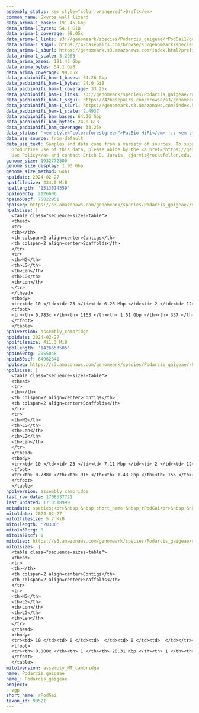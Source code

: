 ```yaml
---
assembly_status: <em style="color:orangered">Draft</em>
common_name: Skyros wall lizard
data_arima-1_bases: 191.45 Gbp
data_arima-1_bytes: 54.1 GiB
data_arima-1_coverage: 99.05x
data_arima-1_links: s3://genomeark/species/Podarcis_gaigeae/rPodGai1/genomic_data/arima/<br>
data_arima-1_s3gui: https://42basepairs.com/browse/s3/genomeark/species/Podarcis_gaigeae/rPodGai1/genomic_data/arima/
data_arima-1_s3url: https://genomeark.s3.amazonaws.com/index.html?prefix=species/Podarcis_gaigeae/rPodGai1/genomic_data/arima/
data_arima-1_scale: 3.2963
data_arima_bases: 191.45 Gbp
data_arima_bytes: 54.1 GiB
data_arima_coverage: 99.05x
data_pacbiohifi_bam-1_bases: 64.26 Gbp
data_pacbiohifi_bam-1_bytes: 24.0 GiB
data_pacbiohifi_bam-1_coverage: 33.25x
data_pacbiohifi_bam-1_links: s3://genomeark/species/Podarcis_gaigeae/rPodGai1/genomic_data/pacbio_hifi/<br>
data_pacbiohifi_bam-1_s3gui: https://42basepairs.com/browse/s3/genomeark/species/Podarcis_gaigeae/rPodGai1/genomic_data/pacbio_hifi/
data_pacbiohifi_bam-1_s3url: https://genomeark.s3.amazonaws.com/index.html?prefix=species/Podarcis_gaigeae/rPodGai1/genomic_data/pacbio_hifi/
data_pacbiohifi_bam-1_scale: 2.4937
data_pacbiohifi_bam_bases: 64.26 Gbp
data_pacbiohifi_bam_bytes: 24.0 GiB
data_pacbiohifi_bam_coverage: 33.25x
data_status: '<em style="color:forestgreen">PacBio HiFi</em> ::: <em style="color:forestgreen">Arima</em>'
data_use_source: from-default
data_use_text: Samples and data come from a variety of sources. To support fair and
  productive use of this data, please abide by the <a href="https://genome10k.soe.ucsc.edu/data-use-policies/">Data
  Use Policy</a> and contact Erich D. Jarvis, ejarvis@rockefeller.edu, with any questions.
genome_size: 1932772500
genome_size_display: 1.93 Gbp
genome_size_method: GoaT
hpa1date: 2024-02-27
hpa1filesize: 434.0 MiB
hpa1length: '1513814359'
hpa1n50ctg: 2126606
hpa1n50scf: 75822951
hpa1seq: https://s3.amazonaws.com/genomeark/species/Podarcis_gaigeae/rPodGai1/assembly_cambridge/rPodGai1.hap1.asm.20240227.fasta.gz
hpa1sizes: |
  <table class="sequence-sizes-table">
  <thead>
  <tr>
  <th></th>
  <th colspan=2 align=center>Contigs</th>
  <th colspan=2 align=center>Scaffolds</th>
  </tr>
  <tr>
  <th>NG</th>
  <th>LG</th>
  <th>Len</th>
  <th>LG</th>
  <th>Len</th>
  </tr>
  </thead>
  <tbody>
  <tr><td> 10 </td><td> 25 </td><td> 6.28 Mbp </td><td> 2 </td><td> 124.96 Mbp </td></tr><tr><td> 20 </td><td> 61 </td><td> 4.66 Mbp </td><td> 4 </td><td> 105.90 Mbp </td></tr><tr><td> 30 </td><td> 110 </td><td> 3.53 Mbp </td><td> 5 </td><td> 100.52 Mbp </td></tr><tr><td> 40 </td><td> 171 </td><td> 2.82 Mbp </td><td> 7 </td><td> 91.93 Mbp </td></tr><tr style="background-color:#cccccc;"><td> 50 </td><td> 249 </td><td style="background-color:#88ff88;"> 2.13 Mbp </td><td> 10 </td><td style="background-color:#88ff88;"> 75.82 Mbp </td></tr><tr><td> 60 </td><td> 355 </td><td> 1.55 Mbp </td><td> 13 </td><td> 56.93 Mbp </td></tr><tr><td> 70 </td><td> 519 </td><td> 0.89 Mbp </td><td> 16 </td><td> 45.78 Mbp </td></tr><tr><td> 80 </td><td> 0 </td><td>  </td><td> 0 </td><td>  </td></tr><tr><td> 90 </td><td> 0 </td><td>  </td><td> 0 </td><td>  </td></tr><tr><td> 100 </td><td> 0 </td><td>  </td><td> 0 </td><td>  </td></tr></tbody>
  <tfoot>
  <tr><th> 0.783x </th><th> 1163 </th><th> 1.51 Gbp </th><th> 337 </th><th> 1.51 Gbp </th></tr>
  </tfoot>
  </table>
hpa1version: assembly_cambridge
hpb1date: 2024-02-27
hpb1filesize: 411.3 MiB
hpb1length: '1426653505'
hpb1n50ctg: 2055048
hpb1n50scf: 64962841
hpb1seq: https://s3.amazonaws.com/genomeark/species/Podarcis_gaigeae/rPodGai1/assembly_cambridge/rPodGai1.hap2.asm.20240227.fasta.gz
hpb1sizes: |
  <table class="sequence-sizes-table">
  <thead>
  <tr>
  <th></th>
  <th colspan=2 align=center>Contigs</th>
  <th colspan=2 align=center>Scaffolds</th>
  </tr>
  <tr>
  <th>NG</th>
  <th>LG</th>
  <th>Len</th>
  <th>LG</th>
  <th>Len</th>
  </tr>
  </thead>
  <tbody>
  <tr><td> 10 </td><td> 23 </td><td> 7.11 Mbp </td><td> 2 </td><td> 124.56 Mbp </td></tr><tr><td> 20 </td><td> 57 </td><td> 4.81 Mbp </td><td> 4 </td><td> 106.67 Mbp </td></tr><tr><td> 30 </td><td> 104 </td><td> 3.61 Mbp </td><td> 5 </td><td> 100.48 Mbp </td></tr><tr><td> 40 </td><td> 165 </td><td> 2.66 Mbp </td><td> 7 </td><td> 90.61 Mbp </td></tr><tr style="background-color:#cccccc;"><td> 50 </td><td> 248 </td><td style="background-color:#88ff88;"> 2.06 Mbp </td><td> 10 </td><td style="background-color:#88ff88;"> 64.96 Mbp </td></tr><tr><td> 60 </td><td> 358 </td><td> 1.42 Mbp </td><td> 13 </td><td> 53.98 Mbp </td></tr><tr><td> 70 </td><td> 555 </td><td> 0.61 Mbp </td><td> 17 </td><td> 42.14 Mbp </td></tr><tr><td> 80 </td><td> 0 </td><td>  </td><td> 0 </td><td>  </td></tr><tr><td> 90 </td><td> 0 </td><td>  </td><td> 0 </td><td>  </td></tr><tr><td> 100 </td><td> 0 </td><td>  </td><td> 0 </td><td>  </td></tr></tbody>
  <tfoot>
  <tr><th> 0.738x </th><th> 916 </th><th> 1.43 Gbp </th><th> 155 </th><th> 1.43 Gbp </th></tr>
  </tfoot>
  </table>
hpb1version: assembly_cambridge
last_raw_data: 1708337721
last_updated: 1710518999
metadata: species:<br>&nbsp;&nbsp;short_name:&nbsp;rPodGai<br>&nbsp;&nbsp;name:&nbsp;Podarcis&nbsp;gaigeae<br>&nbsp;&nbsp;taxon_id:&nbsp;90521<br>&nbsp;&nbsp;common_name:&nbsp;Skyros&nbsp;wall&nbsp;lizard<br>&nbsp;&nbsp;order:<br>&nbsp;&nbsp;&nbsp;&nbsp;name:&nbsp;Squamata<br>&nbsp;&nbsp;family:<br>&nbsp;&nbsp;&nbsp;&nbsp;name:&nbsp;Lacertidae<br>&nbsp;&nbsp;individuals:<br>&nbsp;&nbsp;&nbsp;&nbsp;-&nbsp;short_name:&nbsp;rPodGai1<br>&nbsp;&nbsp;&nbsp;&nbsp;&nbsp;&nbsp;biosample_id:&nbsp;SAMEA114217796<br>&nbsp;&nbsp;&nbsp;&nbsp;&nbsp;&nbsp;sex:&nbsp;female<br>&nbsp;&nbsp;genome_size:&nbsp;1932772500<br>&nbsp;&nbsp;genome_size_method:&nbsp;GoaT<br>&nbsp;&nbsp;project:&nbsp;[&nbsp;vgp&nbsp;]<br>
mito1date: 2024-02-27
mito1filesize: 5.7 KiB
mito1length: '20306'
mito1n50ctg: 0
mito1n50scf: 0
mito1seq: https://s3.amazonaws.com/genomeark/species/Podarcis_gaigeae/rPodGai1/assembly_MT_cambridge/rPodGai1.MT.20240227.fasta.gz
mito1sizes: |
  <table class="sequence-sizes-table">
  <thead>
  <tr>
  <th></th>
  <th colspan=2 align=center>Contigs</th>
  <th colspan=2 align=center>Scaffolds</th>
  </tr>
  <tr>
  <th>NG</th>
  <th>LG</th>
  <th>Len</th>
  <th>LG</th>
  <th>Len</th>
  </tr>
  </thead>
  <tbody>
  <tr><td> 10 </td><td> 0 </td><td>  </td><td> 0 </td><td>  </td></tr><tr><td> 20 </td><td> 0 </td><td>  </td><td> 0 </td><td>  </td></tr><tr><td> 30 </td><td> 0 </td><td>  </td><td> 0 </td><td>  </td></tr><tr><td> 40 </td><td> 0 </td><td>  </td><td> 0 </td><td>  </td></tr><tr style="background-color:#cccccc;"><td> 50 </td><td> 0 </td><td style="background-color:#ff8888;">  </td><td> 0 </td><td style="background-color:#ff8888;">  </td></tr><tr><td> 60 </td><td> 0 </td><td>  </td><td> 0 </td><td>  </td></tr><tr><td> 70 </td><td> 0 </td><td>  </td><td> 0 </td><td>  </td></tr><tr><td> 80 </td><td> 0 </td><td>  </td><td> 0 </td><td>  </td></tr><tr><td> 90 </td><td> 0 </td><td>  </td><td> 0 </td><td>  </td></tr><tr><td> 100 </td><td> 0 </td><td>  </td><td> 0 </td><td>  </td></tr></tbody>
  <tfoot>
  <tr><th> 0.000x </th><th> 1 </th><th> 20.31 Kbp </th><th> 1 </th><th> 20.31 Kbp </th></tr>
  </tfoot>
  </table>
mito1version: assembly_MT_cambridge
name: Podarcis gaigeae
name_: Podarcis_gaigeae
project:
- vgp
short_name: rPodGai
taxon_id: 90521
---
```

